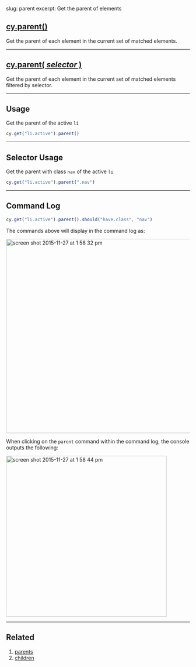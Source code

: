 slug: parent
excerpt: Get the parent of elements

## [cy.parent()](#usage)

Get the parent of each element in the current set of matched elements.

***

## [cy.parent( *selector* )](#selector-usage)

Get the parent of each element in the current set of matched elements filtered by selector.

***

## Usage

Get the parent of the active `li`

```javascript
cy.get("li.active").parent()
```

***

## Selector Usage

Get the parent with class `nav` of the active `li`

```javascript
cy.get("li.active").parent(".nav")
```

***

## Command Log

```javascript
cy.get("li.active").parent().should("have.class", "nav")
```

The commands above will display in the command log as:

<img width="531" alt="screen shot 2015-11-27 at 1 58 32 pm" src="https://cloud.githubusercontent.com/assets/1271364/11447127/0d9ab5a8-950f-11e5-90ae-c317dd83aa65.png">

When clicking on the `parent` command within the command log, the console outputs the following:

<img width="440" alt="screen shot 2015-11-27 at 1 58 44 pm" src="https://cloud.githubusercontent.com/assets/1271364/11447130/11b22c02-950f-11e5-9b82-cc3b2ff8548e.png">

***

## Related
1. [parents](http://on.cypress.io/api/parents)
2. [children](http://on.cypress.io/api/children)